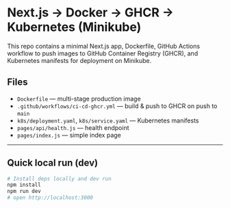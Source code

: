 # Next.js -> Docker -> GHCR -> Kubernetes (Minikube)

This repo contains a minimal Next.js app, Dockerfile, GitHub Actions workflow to push images to GitHub Container Registry (GHCR), and Kubernetes manifests for deployment on Minikube.

## Files
- `Dockerfile` — multi-stage production image
- `.github/workflows/ci-cd-ghcr.yml` — build & push to GHCR on push to `main`
- `k8s/deployment.yaml`, `k8s/service.yaml` — Kubernetes manifests
- `pages/api/health.js` — health endpoint
- `pages/index.js` — simple index page

---

## Quick local run (dev)
```bash
# Install deps locally and dev run
npm install
npm run dev
# open http://localhost:3000
